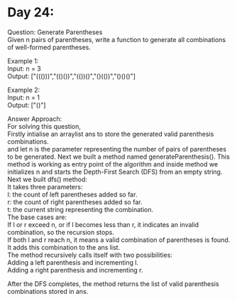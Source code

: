 # Day 24:
Question: Generate Parentheses<br/>
Given n pairs of parentheses, write a function to generate all combinations of well-formed parentheses.<br/>

Example 1:<br/>
Input: n = 3<br/>
Output: ["((()))","(()())","(())()","()(())","()()()"]<br/>

Example 2:<br/>
Input: n = 1<br/>
Output: ["()"]<br/>

Answer Approach:<br/>
For solving this question,<br/>
Firstly intialise an arraylist ans to store the generated valid parenthesis combinations.<br/>
and let n is the parameter representing the number of pairs of parentheses to be generated.
Next we built a method named generateParenthesis(). This method is working as entry point of the algorithm and inside method we initializes n and starts the Depth-First Search (DFS) from an empty string.<br/>
Next we built dfs() method:<br/>
It takes three parameters:<br/>
l: the count of left parentheses added so far.<br/>
r: the count of right parentheses added so far.<br/>
t: the current string representing the combination.<br/>
The base cases are:<br/>
If l or r exceed n, or if l becomes less than r, it indicates an invalid combination, so the recursion stops.<br/>
If both l and r reach n, it means a valid combination of parentheses is found. It adds this combination to the ans list.<br/>
The method recursively calls itself with two possibilities:<br/>
Adding a left parenthesis and incrementing l.<br/>
Adding a right parenthesis and incrementing r.<br/>

After the DFS completes, the method returns the list of valid parenthesis combinations stored in ans.<br/>
